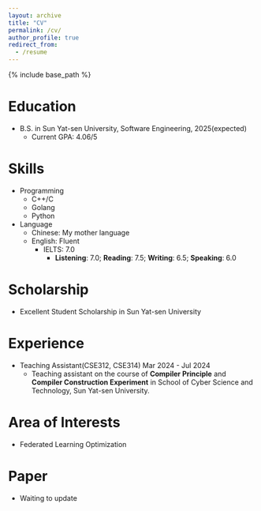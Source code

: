 ```yaml
---
layout: archive
title: "CV"
permalink: /cv/
author_profile: true
redirect_from:
  - /resume
---
```


{% include base_path %}

Education
======
* B.S. in Sun Yat-sen University, Software Engineering, 2025(expected)
  * Current GPA: 4.06/5
  
Skills
======
* Programming
  * C++/C
  * Golang
  * Python
* Language
  * Chinese: My mother language
  * English: Fluent
    * IELTS: 7.0
      * **Listening**: 7.0; **Reading**: 7.5; **Writing**: 6.5; **Speaking**: 6.0

Scholarship
======
* Excellent Student Scholarship in Sun Yat-sen University
  
Experience
======
* Teaching Assistant(CSE312, CSE314) Mar 2024 - Jul 2024
  * Teaching assistant on the course of **Compiler Principle** and **Compiler Construction Experiment** in School of Cyber Science and Technology, Sun Yat-sen University.
  
Area of Interests
======
* Federated Learning Optimization
  
Paper
======
* Waiting to update
